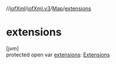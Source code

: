 //[iofXml](../../../index.md)/[iofXml.v3](../index.md)/[Map](index.md)/[extensions](extensions.md)

# extensions

[jvm]\
protected open var [extensions](extensions.md): [Extensions](../-extensions/index.md)
